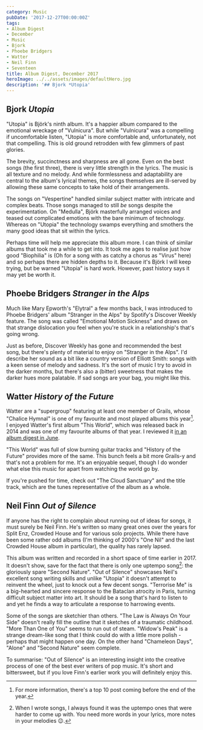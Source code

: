 ```yaml
---
category: Music
pubDate: '2017-12-27T00:00:00Z'
tags:
- Album Digest
- December
- Music
- Bjork
- Phoebe Bridgers
- Watter
- Neil Finn
- Seventeen
title: Album Digest, December 2017
heroImage: ../../assets/images/defaultHero.jpg
description: '## Bjork *Utopia'
---
```

## Bjork *Utopia*

"Utopia" is Björk's ninth album. It's a happier album compared to the emotional wreckage of "Vulnicura". But while "Vulnicura" was a compelling if uncomfortable listen, "Utopia" is more comfortable and, unfortunately, not that compelling. This is old ground retrodden with few glimmers of past glories.

The brevity, succinctness and sharpness are all gone. Even on the best songs (the first three), there is very little strength in the lyrics. The music is all texture and no melody. And while formlessness and adaptability are central to the album's lyrical themes, the songs themselves are ill-served by allowing these same concepts to take hold of their arrangements.

The songs on "Vespertine" handled similar subject matter with intricate and complex beats. Those songs managed to still *be* songs despite the experimentation. On "Medulla", Björk masterfully arranged voices and teased out complicated emotions with the bare minimum of technology. Whereas on "Utopia" the technology swamps everything and smothers the many good ideas that sit within the lyrics.

Perhaps time will help me appreciate this album more. I can think of similar albums that took me a while to get into. It took me ages to realise just how good "Biophilia" is (Oh for a song with as catchy a chorus as "Virus" here) and so perhaps there are hidden depths to it. Because it's Björk I will keep trying, but be warned "Utopia" is hard work. However, past history says it may yet be worth it.

## Phoebe Bridgers *Stranger in the Alps*

Much like Mary Epworth's "Elytral" a few months back, I was introduced to Phoebe Bridgers' album "Stranger in the Alps" by Spotify's Discover Weekly feature. The song was called "Emotional Motion Sickness" and draws on that strange dislocation you feel when you're stuck in a relationship's that's going wrong.

Just as before, Discover Weekly has gone and recommended the best song, but there's plenty of material to enjoy on "Stranger in the Alps". I'd describe her sound as a bit like a country version of Elliott Smith: songs with a keen sense of melody and sadness. It's the sort of music I try to avoid in the darker months, but there's also a (bitter) sweetness that makes the darker hues more palatable. If sad songs are your bag, you might like this.

## Watter *History of the Future*

Watter are a "supergroup" featuring at least one member of Grails, whose "Chalice Hymnal" is one of my favourite and most played albums this year[^1]. I enjoyed Watter's first album "This World", which was released back in 2014 and was one of my favourite albums of that year. I reviewed it [in an album digest in June](album-digest-june-2014).

"This World" was full of slow burning guitar tracks and "History of the Future" provides more of the same. This bunch feels a bit more Grails-y and that's not a problem for me. It's an enjoyable sequel, though I do wonder what else this music for apart from watching the world go by. 

If you're pushed for time, check out "The Cloud Sanctuary" and the title track, which are the tunes representative of the album as a whole.

## Neil Finn *Out of Silence*

If anyone has the right to complain about running out of ideas for songs, it must surely be Neil Finn. He's written so many great ones over the years for Split Enz, Crowded House and for various solo projects. While there have been some rather odd albums (I'm thinking of 2000's "One Nil" and the last Crowded House album in particular), the quality has rarely lapsed.

This album was written and recorded in a short space of time earlier in 2017. It doesn't show, save for the fact that there is only one uptempo song[^2]: the gloriously spare "Second Nature". "Out of Silence" showcases Neil's excellent song writing skills and unlike "Utopia" it doesn't attempt to reinvent the wheel, just to knock out a few decent songs. "Terrorise Me" is a big-hearted and sincere response to the Bataclan atrocity in Paris, turning difficult subject matter into art. It should be a song that's hard to listen to and yet he finds a way to articulate a response to harrowing events. 

Some of the songs are sketchier than others. "The Law is Always On Your Side" doesn't really fill the outline that it sketches of a traumatic childhood. "More Than One of You" seems to run out of steam. "Widow's Peak" is a strange dream-like song that I think could do with a little more polish - perhaps that might happen one day. On the other hand "Chameleon Days", "Alone" and "Second Nature" seem complete.

To summarise: "Out of Silence" is an interesting insight into the creative process of one of the best ever writers of pop music. It's short and bittersweet, but if you love Finn's earlier work you will definitely enjoy this.

[^1]: For more information, there's a top 10 post coming before the end of the year.
[^2]: When I wrote songs, I always found it was the uptempo ones that were harder to come up with. You need more words in your lyrics, more notes in your melodies &#x1f609;.